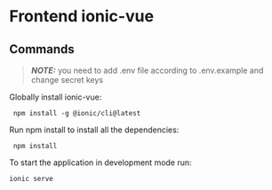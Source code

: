 # Frontend ionic-vue

## Commands

> **_NOTE:_** you need to add .env file according to .env.example and change secret keys

Globally install ionic-vue:

```
 npm install -g @ionic/cli@latest
```

Run npm install to install all the dependencies:

```
 npm install
```

To start the application in development mode run:

```
ionic serve
```
